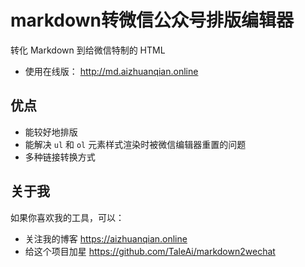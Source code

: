 # markdown转微信公众号排版编辑器

转化 Markdown 到给微信特制的 HTML

- 使用在线版： http://md.aizhuanqian.online

## 优点

- 能较好地排版
- 能解决 `ul` 和 `ol` 元素样式渲染时被微信编辑器重置的问题
- 多种链接转换方式

## 关于我

如果你喜欢我的工具，可以：

- 关注我的博客 https://aizhuanqian.online
- 给这个项目加星 https://github.com/TaleAi/markdown2wechat

